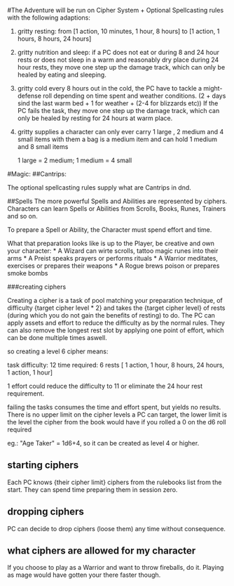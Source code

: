 #The Adventure will be run on Cipher System + Optional Spellcasting rules with the following adaptions:

1. gritty resting:
    from [1 action, 10 minutes, 1 hour, 8 hours]
    to [1 action, 1 hours, 8 hours, 24 hours]

2. gritty nutrition and sleep:
    if a PC does not eat or during 8 and 24 hour rests
    or does not sleep in a warm and reasonably dry place during 24 hour rests, they move one step up the damage track,
    which can only be healed by eating and sleeping.
    
3. gritty cold
    every 8 hours out in the cold, the PC have to tackle a might-defense roll depending on time spent and weather conditions.
    (2 + days sind the last warm bed + 1 for weather + (2-4 for blizzards etc))
    If the PC fails the task, they move one step up the damage track, which can only be healed by resting for 24 hours at 
    warm place.
    
4. gritty supplies
    a character can only ever carry 1 large , 2 medium and 4 small items with them 
    a bag is a medium item and can hold 1 medium and 8 small items
    
    1 large = 2 medium; 1 medium = 4 small
    
#Magic:
##Cantrips:

The optional spellcasting rules supply what are Cantrips in dnd.

##Spells
The more powerful Spells and Abilities are represented by ciphers.
Characters can learn Spells or Abilities from Scrolls, Books, Runes, Trainers and so on.
    
To prepare a Spell or Ability, the Character must spend effort and time.

    
What that preparation looks like is up to the Player, be creative and own your character:
    * A Wizard can wirte scrolls, tattoo magic runes into their arms
    * A Preist speaks prayers or performs rituals
    * A Warrior meditates, exercises or prepares their weapons
    * A Rogue brews poison or prepares smoke bombs

###creating ciphers

Creating a cipher is a task of pool matching your preparation technique, of difficulty {target cipher level  * 2} and takes the {target cipher level} of rests (during which you do not gain the benefits of resting) to do.
The PC can apply assets and effort to reduce the difficulty as by the normal rules.
They can also remove the longest rest slot by applying one point of effort, which can be done multiple times aswell.

so creating a level 6 cipher means:

task difficulty: 12
time required: 6 rests [ 1 action, 1 hour, 8 hours, 24 hours, 1 action, 1 hour]

1 effort could reduce the difficulty to 11 or eliminate the 24 hour rest requirement.

failing the tasks consumes the time and effort spent, but yields no results.
There is no upper limit on the cipher levels a PC can target, the lower limit is the level the cipher from the book would have if you rolled a 0 on the d6 roll required

eg.:
"Age Taker" = 1d6+4, so it can be created as level 4 or higher.

## starting ciphers

Each PC knows {their cipher limit} ciphers from the rulebooks list from the start.
They can spend time preparing them in session zero.

## dropping ciphers

PC can decide to drop ciphers (loose them) any time without consequence.


## what ciphers are allowed for my character

If you choose to play as a Warrior and want to throw fireballs, do it.
Playing as mage would have gotten your there faster though.
